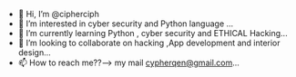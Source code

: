 - 👋 Hi, I’m @cipherciph
- 👀 I’m interested in cyber security and Python language ...
- 🌱 I’m currently learning Python , cyber security and ETHICAL Hacking...
- 💞️ I’m looking to collaborate on hacking ,App development and interior design...
- 📫 How to reach me??--> my mail cypherqen@gmail.com...

<!---
cipherciph/cipherciph is a ✨ special ✨ repository because its `README.md` (this file) appears on your GitHub profile.
You can click the Preview link to take a look at your changes.
--->
